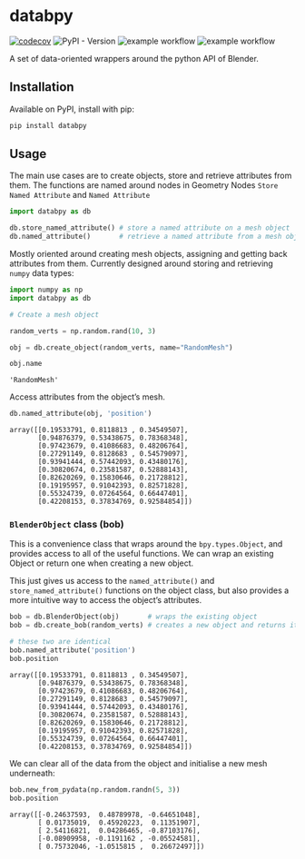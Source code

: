 # databpy


[![codecov](https://codecov.io/gh/BradyAJohnston/databpy/graph/badge.svg?token=KFuu67hzAz)](https://codecov.io/gh/BradyAJohnston/databpy)
![PyPI - Version](https://img.shields.io/pypi/v/databpy.png) ![example
workflow](https://github.com/bradyajohnston/databpy/actions/workflows/tests.yml/badge.svg)
![example
workflow](https://github.com/bradyajohnston/databpy/actions/workflows/ci-cd.yml/badge.svg)

A set of data-oriented wrappers around the python API of Blender.

## Installation

Available on PyPI, install with pip:

``` bash
pip install databpy
```

## Usage

The main use cases are to create objects, store and retrieve attributes
from them. The functions are named around nodes in Geometry Nodes
`Store Named Attribute` and `Named Attribute`

``` python
import databpy as db

db.store_named_attribute() # store a named attribute on a mesh object
db.named_attribute()       # retrieve a named attribute from a mesh object
```

Mostly oriented around creating mesh objects, assigning and getting back
attributes from them. Currently designed around storing and retrieving
`numpy` data types:

``` python
import numpy as np
import databpy as db

# Create a mesh object

random_verts = np.random.rand(10, 3)

obj = db.create_object(random_verts, name="RandomMesh")

obj.name
```

    'RandomMesh'

Access attributes from the object’s mesh.

``` python
db.named_attribute(obj, 'position')
```

    array([[0.19533791, 0.8118813 , 0.34549507],
           [0.94876379, 0.53438675, 0.78368348],
           [0.97423679, 0.41086683, 0.48206764],
           [0.27291149, 0.8128683 , 0.54579097],
           [0.93941444, 0.57442093, 0.43480176],
           [0.30820674, 0.23581587, 0.52888143],
           [0.82620269, 0.15830646, 0.21728812],
           [0.19195957, 0.91042393, 0.82571828],
           [0.55324739, 0.07264564, 0.66447401],
           [0.42208153, 0.37834769, 0.92584854]])

### `BlenderObject` class (bob)

This is a convenience class that wraps around the `bpy.types.Object`,
and provides access to all of the useful functions. We can wrap an
existing Object or return one when creating a new object.

This just gives us access to the `named_attribute()` and
`store_named_attribute()` functions on the object class, but also
provides a more intuitive way to access the object’s attributes.

``` python
bob = db.BlenderObject(obj)       # wraps the existing object 
bob = db.create_bob(random_verts) # creates a new object and returns it already wrapped

# these two are identical
bob.named_attribute('position')
bob.position
```

    array([[0.19533791, 0.8118813 , 0.34549507],
           [0.94876379, 0.53438675, 0.78368348],
           [0.97423679, 0.41086683, 0.48206764],
           [0.27291149, 0.8128683 , 0.54579097],
           [0.93941444, 0.57442093, 0.43480176],
           [0.30820674, 0.23581587, 0.52888143],
           [0.82620269, 0.15830646, 0.21728812],
           [0.19195957, 0.91042393, 0.82571828],
           [0.55324739, 0.07264564, 0.66447401],
           [0.42208153, 0.37834769, 0.92584854]])

We can clear all of the data from the object and initialise a new mesh
underneath:

``` python
bob.new_from_pydata(np.random.randn(5, 3))
bob.position
```

    array([[-0.24637593,  0.48789978, -0.64651048],
           [ 0.01735019,  0.45920223,  0.11351907],
           [ 2.54116821,  0.04286465, -0.87103176],
           [-0.08909958, -0.1191162 , -0.05524581],
           [ 0.75732046, -1.0515815 ,  0.26672497]])
